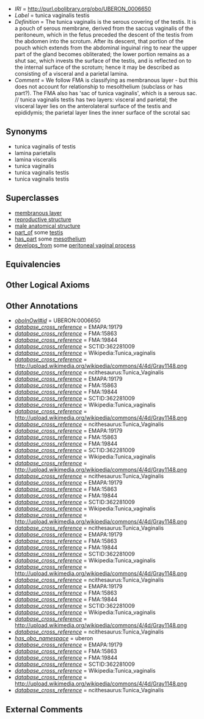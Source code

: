  * *IRI* = http://purl.obolibrary.org/obo/UBERON_0006650
 * *Label* = tunica vaginalis testis
 * *Definition* = The tunica vaginalis is the serous covering of the testis. It is a pouch of serous membrane, derived from the saccus vaginalis of the peritoneum, which in the fetus preceded the descent of the testis from the abdomen into the scrotum. After its descent, that portion of the pouch which extends from the abdominal inguinal ring to near the upper part of the gland becomes obliterated; the lower portion remains as a shut sac, which invests the surface of the testis, and is reflected on to the internal surface of the scrotum; hence it may be described as consisting of a visceral and a parietal lamina.
 * *Comment* = We follow FMA is classifying as membranous layer - but this does not account for relationship to mesolthelium (subclass or has part?). The FMA also has 'sac of tunica vaginalis', which is a serous sac. // tunica vaginalis testis has two layers: visceral and parietal; the visceral layer lies on the anterolateral surface of the testis and epididymis; the parietal layer lines the inner surface of the scrotal sac

## Synonyms

 * tunica vaginalis of testis
 * lamina parietalis
 * lamina visceralis
 * tunica vaginalis
 * tunica vaginalis testis
 * tunica vaginalis testis

## Superclasses

 * [membranous layer](../../UBERON/58/UBERON_0000158.md)
 * [reproductive structure](../../UBERON/56/UBERON_0005156.md)
 * [male anatomical structure](../../UBERON/03/UBERON_0014403.md)
 * [part_of](../../BFO/50/BFO_0000050.md) some [testis](../../UBERON/73/UBERON_0000473.md)
 * [has_part](../../BFO/51/BFO_0000051.md) some [mesothelium](../../UBERON/36/UBERON_0001136.md)
 * [develops_from](../../RO/02/RO_0002202.md) some [peritoneal vaginal process](../../UBERON/44/UBERON_0005344.md)

## Equivalencies


## Other Logical Axioms


## Other Annotations

 * *[oboInOwl#id](../../id/oboInOwl#id.md)* = UBERON:0006650
 * *[database_cross_reference](../../ef/oboInOwl#hasDbXref.md)* = EMAPA:19179
 * *[database_cross_reference](../../ef/oboInOwl#hasDbXref.md)* = FMA:15863
 * *[database_cross_reference](../../ef/oboInOwl#hasDbXref.md)* = FMA:19844
 * *[database_cross_reference](../../ef/oboInOwl#hasDbXref.md)* = SCTID:362281009
 * *[database_cross_reference](../../ef/oboInOwl#hasDbXref.md)* = Wikipedia:Tunica_vaginalis
 * *[database_cross_reference](../../ef/oboInOwl#hasDbXref.md)* = http://upload.wikimedia.org/wikipedia/commons/4/4d/Gray1148.png
 * *[database_cross_reference](../../ef/oboInOwl#hasDbXref.md)* = ncithesaurus:Tunica_Vaginalis
 * *[database_cross_reference](../../ef/oboInOwl#hasDbXref.md)* = EMAPA:19179
 * *[database_cross_reference](../../ef/oboInOwl#hasDbXref.md)* = FMA:15863
 * *[database_cross_reference](../../ef/oboInOwl#hasDbXref.md)* = FMA:19844
 * *[database_cross_reference](../../ef/oboInOwl#hasDbXref.md)* = SCTID:362281009
 * *[database_cross_reference](../../ef/oboInOwl#hasDbXref.md)* = Wikipedia:Tunica_vaginalis
 * *[database_cross_reference](../../ef/oboInOwl#hasDbXref.md)* = http://upload.wikimedia.org/wikipedia/commons/4/4d/Gray1148.png
 * *[database_cross_reference](../../ef/oboInOwl#hasDbXref.md)* = ncithesaurus:Tunica_Vaginalis
 * *[database_cross_reference](../../ef/oboInOwl#hasDbXref.md)* = EMAPA:19179
 * *[database_cross_reference](../../ef/oboInOwl#hasDbXref.md)* = FMA:15863
 * *[database_cross_reference](../../ef/oboInOwl#hasDbXref.md)* = FMA:19844
 * *[database_cross_reference](../../ef/oboInOwl#hasDbXref.md)* = SCTID:362281009
 * *[database_cross_reference](../../ef/oboInOwl#hasDbXref.md)* = Wikipedia:Tunica_vaginalis
 * *[database_cross_reference](../../ef/oboInOwl#hasDbXref.md)* = http://upload.wikimedia.org/wikipedia/commons/4/4d/Gray1148.png
 * *[database_cross_reference](../../ef/oboInOwl#hasDbXref.md)* = ncithesaurus:Tunica_Vaginalis
 * *[database_cross_reference](../../ef/oboInOwl#hasDbXref.md)* = EMAPA:19179
 * *[database_cross_reference](../../ef/oboInOwl#hasDbXref.md)* = FMA:15863
 * *[database_cross_reference](../../ef/oboInOwl#hasDbXref.md)* = FMA:19844
 * *[database_cross_reference](../../ef/oboInOwl#hasDbXref.md)* = SCTID:362281009
 * *[database_cross_reference](../../ef/oboInOwl#hasDbXref.md)* = Wikipedia:Tunica_vaginalis
 * *[database_cross_reference](../../ef/oboInOwl#hasDbXref.md)* = http://upload.wikimedia.org/wikipedia/commons/4/4d/Gray1148.png
 * *[database_cross_reference](../../ef/oboInOwl#hasDbXref.md)* = ncithesaurus:Tunica_Vaginalis
 * *[database_cross_reference](../../ef/oboInOwl#hasDbXref.md)* = EMAPA:19179
 * *[database_cross_reference](../../ef/oboInOwl#hasDbXref.md)* = FMA:15863
 * *[database_cross_reference](../../ef/oboInOwl#hasDbXref.md)* = FMA:19844
 * *[database_cross_reference](../../ef/oboInOwl#hasDbXref.md)* = SCTID:362281009
 * *[database_cross_reference](../../ef/oboInOwl#hasDbXref.md)* = Wikipedia:Tunica_vaginalis
 * *[database_cross_reference](../../ef/oboInOwl#hasDbXref.md)* = http://upload.wikimedia.org/wikipedia/commons/4/4d/Gray1148.png
 * *[database_cross_reference](../../ef/oboInOwl#hasDbXref.md)* = ncithesaurus:Tunica_Vaginalis
 * *[database_cross_reference](../../ef/oboInOwl#hasDbXref.md)* = EMAPA:19179
 * *[database_cross_reference](../../ef/oboInOwl#hasDbXref.md)* = FMA:15863
 * *[database_cross_reference](../../ef/oboInOwl#hasDbXref.md)* = FMA:19844
 * *[database_cross_reference](../../ef/oboInOwl#hasDbXref.md)* = SCTID:362281009
 * *[database_cross_reference](../../ef/oboInOwl#hasDbXref.md)* = Wikipedia:Tunica_vaginalis
 * *[database_cross_reference](../../ef/oboInOwl#hasDbXref.md)* = http://upload.wikimedia.org/wikipedia/commons/4/4d/Gray1148.png
 * *[database_cross_reference](../../ef/oboInOwl#hasDbXref.md)* = ncithesaurus:Tunica_Vaginalis
 * *[has_obo_namespace](../../ce/oboInOwl#hasOBONamespace.md)* = uberon
 * *[database_cross_reference](../../ef/oboInOwl#hasDbXref.md)* = EMAPA:19179
 * *[database_cross_reference](../../ef/oboInOwl#hasDbXref.md)* = FMA:15863
 * *[database_cross_reference](../../ef/oboInOwl#hasDbXref.md)* = FMA:19844
 * *[database_cross_reference](../../ef/oboInOwl#hasDbXref.md)* = SCTID:362281009
 * *[database_cross_reference](../../ef/oboInOwl#hasDbXref.md)* = Wikipedia:Tunica_vaginalis
 * *[database_cross_reference](../../ef/oboInOwl#hasDbXref.md)* = http://upload.wikimedia.org/wikipedia/commons/4/4d/Gray1148.png
 * *[database_cross_reference](../../ef/oboInOwl#hasDbXref.md)* = ncithesaurus:Tunica_Vaginalis

## External Comments

